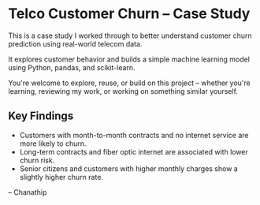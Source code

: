 # Telco Customer Churn – Case Study

This is a case study I worked through to better understand customer churn prediction using real-world telecom data.

It explores customer behavior and builds a simple machine learning model using Python, pandas, and scikit-learn.

You're welcome to explore, reuse, or build on this project – whether you're learning, reviewing my work, or working on something similar yourself.


## Key Findings

- Customers with month-to-month contracts and no internet service are more likely to churn.
- Long-term contracts and fiber optic internet are associated with lower churn risk.
- Senior citizens and customers with higher monthly charges show a slightly higher churn rate.

– Chanathip
